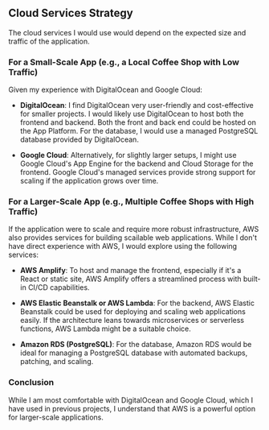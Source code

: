 ## Cloud Services Strategy

The cloud services I would use would depend on the expected size and traffic of the application.

### For a Small-Scale App (e.g., a Local Coffee Shop with Low Traffic)
Given my experience with DigitalOcean and Google Cloud:

- **DigitalOcean**: I find DigitalOcean very user-friendly and cost-effective for smaller projects. I would likely use DigitalOcean to host both the frontend and backend. Both the front and back end could be hosted on the App Platform. For the database, I would use a managed PostgreSQL database provided by DigitalOcean.

- **Google Cloud**: Alternatively, for slightly larger setups, I might use Google Cloud's App Engine for the backend and Cloud Storage for the frontend. Google Cloud's managed services provide strong support for scaling if the application grows over time.

### For a Larger-Scale App (e.g., Multiple Coffee Shops with High Traffic)
If the application were to scale and require more robust infrastructure, AWS also provides services for building scailable web applications. While I don't have direct experience with AWS, I would explore using the following services:

- **AWS Amplify**: To host and manage the frontend, especially if it's a React or static site, AWS Amplify offers a streamlined process with built-in CI/CD capabilities.
  
- **AWS Elastic Beanstalk or AWS Lambda**: For the backend, AWS Elastic Beanstalk could be used for deploying and scaling web applications easily. If the architecture leans towards microservices or serverless functions, AWS Lambda might be a suitable choice.

- **Amazon RDS (PostgreSQL)**: For the database, Amazon RDS would be ideal for managing a PostgreSQL database with automated backups, patching, and scaling.

### Conclusion
While I am most comfortable with DigitalOcean and Google Cloud, which I have used in previous projects, I understand that AWS is a powerful option for larger-scale applications.
